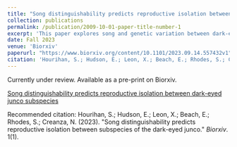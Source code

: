 ```yaml
---
title: "Song distinguishability predicts reproductive isolation between subspecies of the dark-eyed junco"
collection: publications
permalink: /publication/2009-10-01-paper-title-number-1
excerpt: 'This paper explores song and genetic variation between dark-eyed junco subspecies.'
date: Fall 2023
venue: 'Biorxiv'
paperurl: "https://www.biorxiv.org/content/10.1101/2023.09.14.557432v1"
citation: 'Hourihan, S.; Hudson, E.; Leon, X.; Beach, E.; Rhodes, S.; Creanza, N. (2023). &quot;Song distinguishability predicts reproductive isolation between subspecies of the dark-eyed junco&quot; <i>Biorxiv</i>. 1(1).'
---
```

Currently under review. Available as a pre-print on Biorxiv.

[Song distinguishability predicts reproductive isolation between dark-eyed junco subspecies](https://www.biorxiv.org/content/10.1101/2023.09.14.557432v1)

Recommended citation: Hourihan, S.; Hudson, E.; Leon, X.; Beach, E.; Rhodes, S.; Creanza, N. (2023). "Song distinguishability predicts reproductive isolation between subspecies of the dark-eyed junco." <i>Biorxiv</i>. 1(1).
